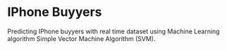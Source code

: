 # IPhone Buyyers
Predicting IPhone buyyers with real time dataset using Machine Learning algorithm Simple Vector Machine Algorithm (SVM).
